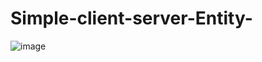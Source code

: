 # Simple-client-server-Entity-
![image](https://user-images.githubusercontent.com/119616460/206557763-79cfd42f-1de1-4b8f-80ea-b088950d49c9.png)
